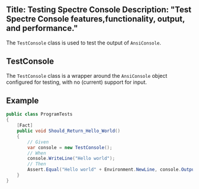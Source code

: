 Title: Testing Spectre Console
Description: "Test Spectre Console features,functionality, output, and performance."
---

The `TestConsole` class is used to test the output of `AnsiConsole`.

## TestConsole

The `TestConsole` class is a wrapper around the `AnsiConsole` object configured for testing, with no (current) support for input.

## Example

```csharp
public class ProgramTests
{   
    [Fact]
    public void Should_Return_Hello_World()
    {
        // Given
        var console = new TestConsole();
        // When
        console.WriteLine("Hello world");
        // Then
        Assert.Equal("Hello world" + Environment.NewLine, console.Output);
    }
}
```
